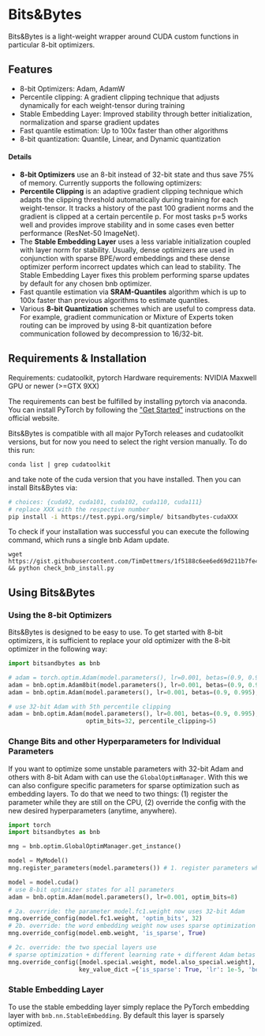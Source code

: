 # Bits&Bytes

Bits&Bytes is a light-weight wrapper around CUDA custom functions in particular 8-bit optimizers.

## Features
- 8-bit Optimizers: Adam, AdamW
- Percentile clipping: A gradient clipping technique that adjusts dynamically for each weight-tensor during training
- Stable Embedding Layer: Improved stability through better initialization, normalization and sparse gradient updates
- Fast quantile estimation: Up to 100x faster than other algorithms
- 8-bit quantization: Quantile, Linear, and Dynamic quantization

#### Details
- **8-bit Optimizers** use an 8-bit instead of 32-bit state and thus save 75% of memory.  Currently supports the following optimizers:
- **Percentile Clipping** is an adaptive gradient clipping technique which adapts the clipping threshold automatically during training for each weight-tensor. It tracks a history of the past 100 gradient norms and the gradient is clipped at a certain percentile p. For most tasks p=5 works well and provides improve stability and in some cases even better performance (ResNet-50 ImageNet).
- The **Stable Embedding Layer** uses a less variable initialization coupled with layer norm for stability. Usually, dense optimizers are used in conjunction with sparse BPE/word embeddings and these dense optimizer perform incorrect updates which can lead to stability. The Stable Embedding Layer fixes this problem performing sparse updates by default for any chosen bnb optimizer.
- Fast quantile estimation via **SRAM-Quantiles** algorithm which is up to 100x faster than previous algorithms to estimate quantiles.
- Various **8-bit Quantization** schemes which are useful to compress data. For example, gradient communication or Mixture of Experts token routing can be improved by using 8-bit quantization before communication followed by decompression to 16/32-bit.

## Requirements & Installation

Requirements: cudatoolkit, pytorch
Hardware requirements: NVIDIA Maxwell GPU or newer (>=GTX 9XX)

The requirements can best be fulfilled by installing pytorch via anaconda. You can install PyTorch by following the ["Get Started"](https://pytorch.org/get-started/locally/) instructions on the official website.

Bits&Bytes is compatible with all major PyTorch releases and cudatoolkit versions, but for now you need to select the right version manually. To do this run:

```conda list | grep cudatoolkit```

and take note of the cuda version that you have installed. Then you can install Bits&Bytes via:
```bash
# choices: {cuda92, cuda101, cuda102, cuda110, cuda111}
# replace XXX with the respective number
pip install -i https://test.pypi.org/simple/ bitsandbytes-cudaXXX
```

To check if your installation was successful you can execute the following command, which runs a single bnb Adam update.
```
wget https://gist.githubusercontent.com/TimDettmers/1f5188c6ee6ed69d211b7fe4e381e713/raw/4d17c3d09ccdb57e9ab7eca0171f2ace6e4d2858/check_bnb_install.py && python check_bnb_install.py
```

## Using Bits&Bytes

### Using the 8-bit Optimizers

Bits&Bytes is designed to be easy to use. To get started with 8-bit optimizers, it is sufficient to replace your old optimizer with the 8-bit optimizer in the following way:
```python
import bitsandbytes as bnb

# adam = torch.optim.Adam(model.parameters(), lr=0.001, betas=(0.9, 0.995)) # comment out old optimizer
adam = bnb.optim.Adam8bit(model.parameters(), lr=0.001, betas=(0.9, 0.995)) # add bnb optimizer
adam = bnb.optim.Adam(model.parameters(), lr=0.001, betas=(0.9, 0.995), optim_bits=8) # equivalent

# use 32-bit Adam with 5th percentile clipping
adam = bnb.optim.Adam(model.parameters(), lr=0.001, betas=(0.9, 0.995),
                      optim_bits=32, percentile_clipping=5)
```
### Change Bits and other Hyperparameters for Individual Parameters

If you want to optimize some unstable parameters with 32-bit Adam and others with 8-bit Adam with can use the `GlobalOptimManager`. With this we can also configure specific parameters for sparse optimization such as embedding layers. To do that we need to two things: (1) register the parameter while they are still on the CPU, (2) override the config with the new desired hyperparameters (anytime, anywhere).

```python
import torch
import bitsandbytes as bnb

mng = bnb.optim.GlobalOptimManager.get_instance()

model = MyModel()
mng.register_parameters(model.parameters()) # 1. register parameters while still on CPU

model = model.cuda()
# use 8-bit optimizer states for all parameters
adam = bnb.optim.Adam(model.parameters(), lr=0.001, optim_bits=8) 

# 2a. override: the parameter model.fc1.weight now uses 32-bit Adam
mng.override_config(model.fc1.weight, 'optim_bits', 32) 
# 2b. override: the word embedding weight now uses sparse optimization
mng.override_config(model.emb.weight, 'is_sparse', True) 

# 2c. override: the two special layers use
# sparse optimization + different learning rate + different Adam betas
mng.override_config([model.special.weight, model.also_special.weight],
                    key_value_dict ={'is_sparse': True, 'lr': 1e-5, 'betas'=(0.9, 0.98)}) 
``` 

### Stable Embedding Layer

To use the stable embedding layer simply replace the PyTorch embedding layer with `bnb.nn.StableEmbedding`. By default this layer is sparsely optimized.



